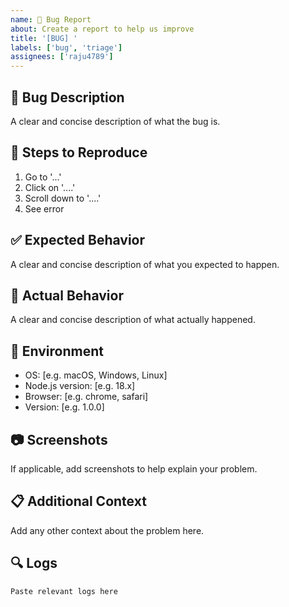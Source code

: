 ```yaml
---
name: 🐛 Bug Report
about: Create a report to help us improve
title: '[BUG] '
labels: ['bug', 'triage']
assignees: ['raju4789']
---
```


## 🐛 Bug Description
A clear and concise description of what the bug is.

## 🔄 Steps to Reproduce
1. Go to '...'
2. Click on '....'
3. Scroll down to '....'
4. See error

## ✅ Expected Behavior
A clear and concise description of what you expected to happen.

## 🚨 Actual Behavior
A clear and concise description of what actually happened.

## 📱 Environment
- OS: [e.g. macOS, Windows, Linux]
- Node.js version: [e.g. 18.x]
- Browser: [e.g. chrome, safari]
- Version: [e.g. 1.0.0]

## 📷 Screenshots
If applicable, add screenshots to help explain your problem.

## 📋 Additional Context
Add any other context about the problem here.

## 🔍 Logs
```
Paste relevant logs here
```
